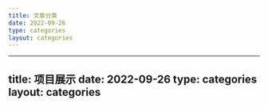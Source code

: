 ```yaml
---
title: 文章分类
date: 2022-09-26
type: categories
layout: categories
---
```


---
title: 项目展示
date: 2022-09-26
type: categories
layout: categories
---